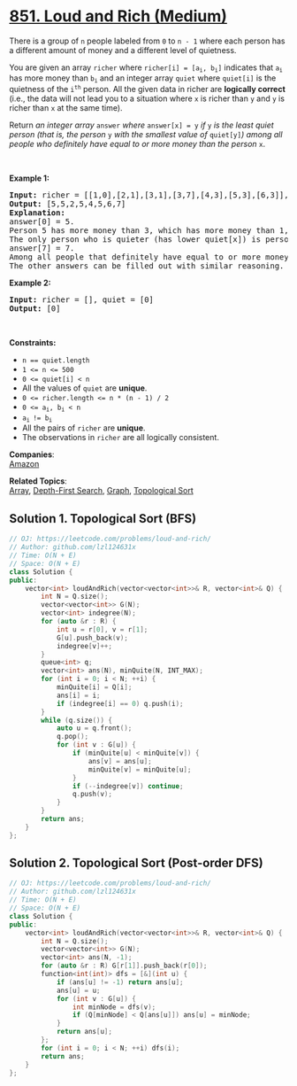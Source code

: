 # [851. Loud and Rich (Medium)](https://leetcode.com/problems/loud-and-rich/)

<p>There is a group of <code>n</code> people labeled from <code>0</code> to <code>n - 1</code> where each person has a different amount of money and a different level of quietness.</p>

<p>You are given an array <code>richer</code> where <code>richer[i] = [a<sub>i</sub>, b<sub>i</sub>]</code> indicates that <code>a<sub>i</sub></code> has more money than <code>b<sub>i</sub></code> and an integer array <code>quiet</code> where <code>quiet[i]</code> is the quietness of the <code>i<sup>th</sup></code> person. All the given data in richer are <strong>logically correct</strong> (i.e., the data will not lead you to a situation where <code>x</code> is richer than <code>y</code> and <code>y</code> is richer than <code>x</code> at the same time).</p>

<p>Return <em>an integer array </em><code>answer</code><em> where </em><code>answer[x] = y</code><em> if </em><code>y</code><em> is the least quiet person (that is, the person </em><code>y</code><em> with the smallest value of </em><code>quiet[y]</code><em>) among all people who definitely have equal to or more money than the person </em><code>x</code>.</p>

<p>&nbsp;</p>
<p><strong>Example 1:</strong></p>

<pre><strong>Input:</strong> richer = [[1,0],[2,1],[3,1],[3,7],[4,3],[5,3],[6,3]], quiet = [3,2,5,4,6,1,7,0]
<strong>Output:</strong> [5,5,2,5,4,5,6,7]
<strong>Explanation:</strong> 
answer[0] = 5.
Person 5 has more money than 3, which has more money than 1, which has more money than 0.
The only person who is quieter (has lower quiet[x]) is person 7, but it is not clear if they have more money than person 0.
answer[7] = 7.
Among all people that definitely have equal to or more money than person 7 (which could be persons 3, 4, 5, 6, or 7), the person who is the quietest (has lower quiet[x]) is person 7.
The other answers can be filled out with similar reasoning.
</pre>

<p><strong>Example 2:</strong></p>

<pre><strong>Input:</strong> richer = [], quiet = [0]
<strong>Output:</strong> [0]
</pre>

<p>&nbsp;</p>
<p><strong>Constraints:</strong></p>

<ul>
	<li><code>n == quiet.length</code></li>
	<li><code>1 &lt;= n &lt;= 500</code></li>
	<li><code>0 &lt;= quiet[i] &lt; n</code></li>
	<li>All the values of <code>quiet</code> are <strong>unique</strong>.</li>
	<li><code>0 &lt;= richer.length &lt;= n * (n - 1) / 2</code></li>
	<li><code>0 &lt;= a<sub>i</sub>, b<sub>i</sub> &lt; n</code></li>
	<li><code>a<sub>i </sub>!= b<sub>i</sub></code></li>
	<li>All the pairs of <code>richer</code> are <strong>unique</strong>.</li>
	<li>The observations in <code>richer</code> are all logically consistent.</li>
</ul>


**Companies**:  
[Amazon](https://leetcode.com/company/amazon)

**Related Topics**:  
[Array](https://leetcode.com/tag/array/), [Depth-First Search](https://leetcode.com/tag/depth-first-search/), [Graph](https://leetcode.com/tag/graph/), [Topological Sort](https://leetcode.com/tag/topological-sort/)

## Solution 1. Topological Sort (BFS)

```cpp
// OJ: https://leetcode.com/problems/loud-and-rich/
// Author: github.com/lzl124631x
// Time: O(N + E)
// Space: O(N + E)
class Solution {
public:
    vector<int> loudAndRich(vector<vector<int>>& R, vector<int>& Q) {
        int N = Q.size();
        vector<vector<int>> G(N);
        vector<int> indegree(N);
        for (auto &r : R) {
            int u = r[0], v = r[1];
            G[u].push_back(v);
            indegree[v]++;
        }
        queue<int> q;
        vector<int> ans(N), minQuite(N, INT_MAX);
        for (int i = 0; i < N; ++i) {
            minQuite[i] = Q[i];
            ans[i] = i;
            if (indegree[i] == 0) q.push(i);
        }
        while (q.size()) {
            auto u = q.front();
            q.pop();
            for (int v : G[u]) {
                if (minQuite[u] < minQuite[v]) {
                    ans[v] = ans[u];
                    minQuite[v] = minQuite[u];
                }
                if (--indegree[v]) continue;
                q.push(v);
            }
        }
        return ans;
    }
};
```

## Solution 2. Topological Sort (Post-order DFS)

```cpp
// OJ: https://leetcode.com/problems/loud-and-rich/
// Author: github.com/lzl124631x
// Time: O(N + E)
// Space: O(N + E)
class Solution {
public:
    vector<int> loudAndRich(vector<vector<int>>& R, vector<int>& Q) {
        int N = Q.size();
        vector<vector<int>> G(N);
        vector<int> ans(N, -1);
        for (auto &r : R) G[r[1]].push_back(r[0]);
        function<int(int)> dfs = [&](int u) {
            if (ans[u] != -1) return ans[u];
            ans[u] = u;
            for (int v : G[u]) {
                int minNode = dfs(v);
                if (Q[minNode] < Q[ans[u]]) ans[u] = minNode;
            }
            return ans[u];
        };
        for (int i = 0; i < N; ++i) dfs(i);
        return ans;
    }
};
```